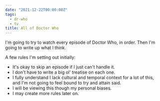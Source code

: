 ```yaml
---
date: "2021-12-22T00:00:00Z"
tags:
  - dr-who
  - tv
title: All of Doctor Who
---
```


I'm going to try to watch every episode of Doctor Who, in order.
Then I'm going to write up what I think.

A few rules I'm setting out initially:

* It's okay to skip an episode if I just can't handle it.
* I don't have to write a big ol' treatise on each one.
* I fully understand I lack cultural and temporal context for a lot of this,
  and I'm not going to feel bound to try and attain said.
* I will be viewing this though my personal biases.
* I may create more rules later on.
